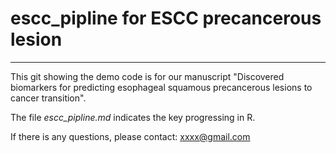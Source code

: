 # escc_pipline for ESCC precancerous lesion
-------

This git showing the demo code is for our manuscript "Discovered biomarkers for predicting esophageal squamous precancerous lesions to cancer transition".  

The file *escc_pipline.md* indicates the key progressing in R.  

If there is any questions, please contact: xxxx@gmail.com
